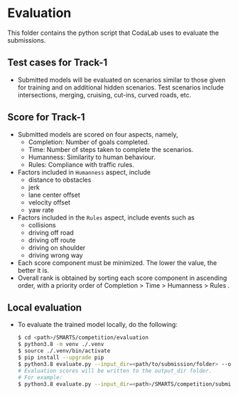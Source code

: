 # Evaluation
This folder contains the python script that CodaLab uses to evaluate the submissions.

## Test cases for Track-1
+ Submitted models will be evaluated on scenarios similar to those given for training and on additional hidden scenarios. Test scenarios include intersections, merging, cruising, cut-ins, curved roads, etc.

## Score for Track-1
+ Submitted models are scored on four aspects, namely,
    + Completion: Number of goals completed.
    + Time: Number of steps taken to complete the scenarios.
    + Humanness: Similarity to human behaviour.
    + Rules: Compliance with traffic rules.
+ Factors included in `Humanness` aspect, include 
    + distance to obstacles
    + jerk
    + lane center offset
    + velocity offset
    + yaw rate
+ Factors included in the `Rules` aspect, include events such as 
    + collisions
    + driving off road
    + driving off route 
    + driving on shoulder
    + driving wrong way
+ Each score component must be minimized. The lower the value, the better it is.
+ Overall rank is obtained by sorting each score component in ascending order, with a priority order of Completion > Time > Humanness > Rules .

## Local evaluation
+ To evaluate the trained model locally, do the following:
    ```bash
    $ cd <path>/SMARTS/competition/evaluation
    $ python3.8 -m venv ./.venv
    $ source ./.venv/bin/activate
    $ pip install --upgrade pip
    $ python3.8 evaluate.py --input_dir=<path/to/submission/folder> --output_dir=<path/to/output/folder> --local
    # Evaluation scores will be written to the output_dir folder.
    # For example:
    $ python3.8 evaluate.py --input_dir=<path>/SMARTS/competition/submission --output_dir=../output --local
    ```